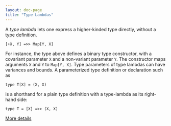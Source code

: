 ```yaml
---
layout: doc-page
title: "Type Lambdas"
---
```


A _type lambda_ lets one express a higher-kinded type directly, without
a type definition.

    [+X, Y] =>> Map[Y, X]

For instance, the type above defines a binary type constructor, with a
covariant parameter `X` and a non-variant parameter `Y`. The
constructor maps arguments `X` and `Y` to `Map[Y, X]`. Type parameters
of type lambdas can have variances and bounds. A parameterized type
definition or declaration such as

    type T[X] = (X, X)

is a shorthand for a plain type definition with a type-lambda as its
right-hand side:

    type T = [X] =>> (X, X)

[More details](./type-lambdas-spec.html)
